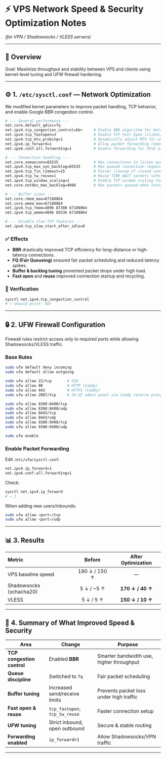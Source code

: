 # ⚡ VPS Network Speed & Security Optimization Notes
*(for VPN / Shadowsocks / VLESS servers)*

---

## 🧱 Overview
Goal: Maximize throughput and stability between VPS and clients using kernel-level tuning and UFW firewall hardening.

---

## ⚙️ 1. `/etc/sysctl.conf` — Network Optimization
We modified kernel parameters to improve packet handling, TCP behavior, and enable Google BBR congestion control.

```bash
# --- General performance ---
net.core.default_qdisc=fq
net.ipv4.tcp_congestion_control=bbr     # Enable BBR algorithm for better throughput and lower latency
net.ipv4.tcp_fastopen=3                 # Enable TCP Fast Open (client/server)
net.ipv4.tcp_mtu_probing=1              # Dynamically adjust MTU for unstable networks
net.ipv4.ip_forward=1                   # Allow packet forwarding (needed for VPN/Proxy)
net.ipv6.conf.all.forwarding=1          # Enable forwarding for IPv6 as well

# --- Connection handling ---
net.core.somaxconn=65535                # Max connections in listen queue
net.ipv4.tcp_max_syn_backlog=65535      # Max queued connection requests
net.ipv4.tcp_fin_timeout=15             # Faster cleanup of closed connections
net.ipv4.tcp_tw_reuse=1                 # Reuse TIME_WAIT sockets safely
net.ipv4.tcp_window_scaling=1           # Enable TCP window scaling for large transfers
net.core.netdev_max_backlog=4096        # Max packets queued when interface receives data faster than kernel can process

# --- Buffer sizes ---
net.core.rmem_max=67108864
net.core.wmem_max=67108864
net.ipv4.tcp_rmem=4096 87380 67108864
net.ipv4.tcp_wmem=4096 65536 67108864

# --- Disable slow TCP features ---
net.ipv4.tcp_slow_start_after_idle=0
```

### ✅ Effects
- **BBR** drastically improved TCP efficiency for long-distance or high-latency connections.
- **FQ (Fair Queueing)** ensured fair packet scheduling and reduced latency spikes.
- **Buffer & backlog tuning** prevented packet drops under high load.
- **Fast open** and **reuse** improved connection startup and recycling.

### 🧩 Verification
```bash
sysctl net.ipv4.tcp_congestion_control
# → should print: bbr
```

---

## 🔒 2. UFW Firewall Configuration
Firewall rules restrict access only to required ports while allowing Shadowsocks/VLESS traffic.

### Base Rules
```bash
sudo ufw default deny incoming
sudo ufw default allow outgoing

sudo ufw allow 22/tcp       # SSH
sudo ufw allow 80           # HTTP (Caddy)
sudo ufw allow 443          # HTTPS (Caddy)
sudo ufw allow 2087/tcp     # 3X-UI admin panel via Caddy reverse proxy

sudo ufw allow 8380:8400/tcp
sudo ufw allow 8380:8400/udp
sudo ufw allow 8443/tcp
sudo ufw allow 8443/udp
sudo ufw allow 9380:9400/tcp
sudo ufw allow 9380:9400/udp

sudo ufw enable
```

### Enable Packet Forwarding
Edit `/etc/ufw/sysctl.conf`:
```bash
net.ipv4.ip_forward=1
net.ipv6.conf.all.forwarding=1
```

Check:
```bash
sysctl net.ipv4.ip_forward
# → 1
```

When adding new users/inbounds:
```bash
sudo ufw allow <port>/tcp
sudo ufw allow <port>/udp
```

---

## 📊 3. Results

| Metric | Before | After Optimization |
|:--|:--:|:--:|
| VPS baseline speed | 190 ↓ / 150 ↑ | — |
| Shadowsocks (xchacha20) | 5 ↓ / ~5 ↑ | **170 ↓ / 40 ↑** |
| VLESS | 5 ↓ / 5 ↑ | **150 ↓ / 10 ↑** |

---

## 🧠 4. Summary of What Improved Speed & Security
| Area | Change | Purpose |
|------|---------|----------|
| **TCP congestion control** | Enabled **BBR** | Smarter bandwidth use, higher throughput |
| **Queue discipline** | Switched to `fq` | Fair packet scheduling |
| **Buffer tuning** | Increased send/receive limits | Prevents packet loss under high traffic |
| **Fast open & reuse** | `tcp_fastopen`, `tcp_tw_reuse` | Faster connection setup |
| **UFW tuning** | Strict inbound, open outbound | Secure & stable routing |
| **Forwarding enabled** | `ip_forward=1` | Allow Shadowsocks/VPN traffic |

---

